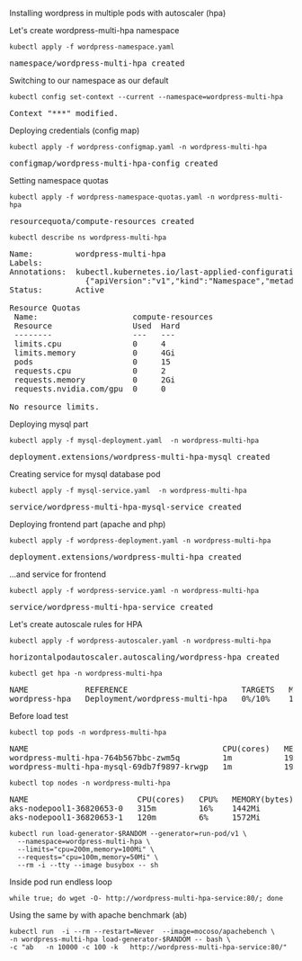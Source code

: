 Installing wordpress in multiple pods with autoscaler (hpa)

Let's create wordpress-multi-hpa namespace

```console
kubectl apply -f wordpress-namespace.yaml 
```
<pre>
namespace/wordpress-multi-hpa created
</pre>

Switching to our namespace as our default
```console
kubectl config set-context --current --namespace=wordpress-multi-hpa

```
<pre>
Context "***" modified.
</pre>

Deploying credentials (config map)
```console
kubectl apply -f wordpress-configmap.yaml -n wordpress-multi-hpa
```
<pre>
configmap/wordpress-multi-hpa-config created
</pre>
Setting namespace quotas
```console
kubectl apply -f wordpress-namespace-quotas.yaml -n wordpress-multi-hpa
```
<pre>
resourcequota/compute-resources created
</pre>
```console
kubectl describe ns wordpress-multi-hpa
```
<pre>
Name:         wordpress-multi-hpa
Labels:       <none>
Annotations:  kubectl.kubernetes.io/last-applied-configuration:
                {"apiVersion":"v1","kind":"Namespace","metadata":{"annotations":{},"name":"wordpress-multi-hpa"}}
Status:       Active

Resource Quotas
 Name:                    compute-resources
 Resource                 Used  Hard
 --------                 ---   ---
 limits.cpu               0     4
 limits.memory            0     4Gi
 pods                     0     15
 requests.cpu             0     2
 requests.memory          0     2Gi
 requests.nvidia.com/gpu  0     0

No resource limits.
</pre>

Deploying mysql part

```console
kubectl apply -f mysql-deployment.yaml  -n wordpress-multi-hpa
```
<pre>
deployment.extensions/wordpress-multi-hpa-mysql created
</pre>


Creating service for mysql database pod

```console
kubectl apply -f mysql-service.yaml  -n wordpress-multi-hpa
```
<pre>
service/wordpress-multi-hpa-mysql-service created
</pre>

Deploying frontend part (apache and php)

```console
kubectl apply -f wordpress-deployment.yaml -n wordpress-multi-hpa
```
<pre>
deployment.extensions/wordpress-multi-hpa created
</pre>

...and service for frontend

```console
kubectl apply -f wordpress-service.yaml -n wordpress-multi-hpa
```
<pre>
service/wordpress-multi-hpa-service created
</pre>


Let's create autoscale rules for HPA


```console
kubectl apply -f wordpress-autoscaler.yaml -n wordpress-multi-hpa

```
<pre>
horizontalpodautoscaler.autoscaling/wordpress-hpa created
</pre>


```console
kubectl get hpa -n wordpress-multi-hpa
```

<pre>
NAME            REFERENCE                        TARGETS   MINPODS   MAXPODS   REPLICAS   AGE
wordpress-hpa   Deployment/wordpress-multi-hpa   0%/10%    1         10        1          37s
</pre>

Before load test

```console
kubectl top pods -n wordpress-multi-hpa
```
<pre>
NAME                                         CPU(cores)   MEMORY(bytes)   
wordpress-multi-hpa-764b567bbc-zwm5q         1m           19Mi
wordpress-multi-hpa-mysql-69db7f9897-krwgp   1m           196Mi
</pre>

```console
kubectl top nodes -n wordpress-multi-hpa
```
<pre>
NAME                       CPU(cores)   CPU%   MEMORY(bytes)   MEMORY%   
aks-nodepool1-36820653-0   315m         16%    1442Mi          67%
aks-nodepool1-36820653-1   120m         6%     1572Mi          73% 
</pre>
```console
kubectl run load-generator-$RANDOM --generator=run-pod/v1 \
  --namespace=wordpress-multi-hpa \
  --limits="cpu=200m,memory=100Mi" \
  --requests="cpu=100m,memory=50Mi" \
  --rm -i --tty --image busybox -- sh
```

Inside pod run endless loop 
```console
while true; do wget -O- http://wordpress-multi-hpa-service:80/; done
```


Using the same by with apache benchmark (ab)



```console
kubectl run  -i --rm --restart=Never  --image=mocoso/apachebench \
-n wordpress-multi-hpa load-generator-$RANDOM -- bash \
-c "ab   -n 10000 -c 100 -k   http://wordpress-multi-hpa-service:80/"
```
<pre>

</pre>


